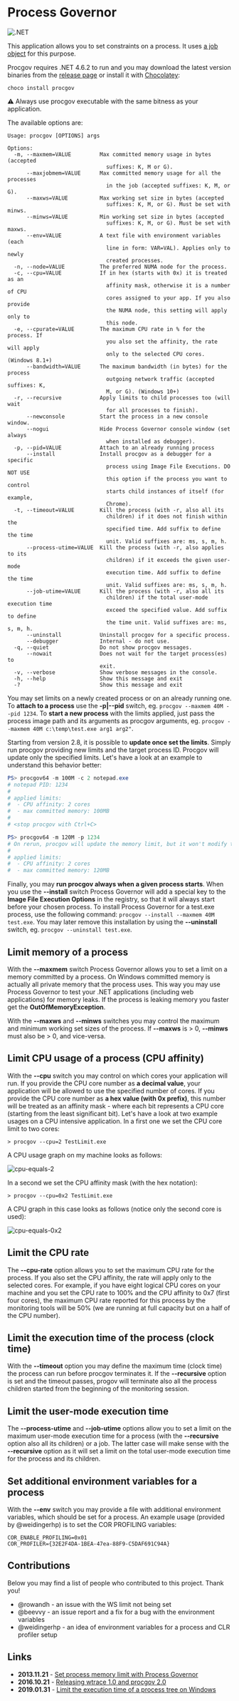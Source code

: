 
# Process Governor

![.NET](https://github.com/lowleveldesign/process-governor/workflows/build/badge.svg)

This application allows you to set constraints on a process. It uses [a job object](https://msdn.microsoft.com/en-us/library/windows/desktop/ms684161(v=vs.85).aspx) for this purpose. 

Procgov requires .NET 4.6.2 to run and you may download the latest version binaries from the [release page](https://github.com/lowleveldesign/process-governor/releases) or install it with [Chocolatey](https://chocolatey.org/):

```
choco install procgov
```

:warning: Always use procgov executable with the same bitness as your application.

The available options are:

```
Usage: procgov [OPTIONS] args

Options:
  -m, --maxmem=VALUE         Max committed memory usage in bytes (accepted
                               suffixes: K, M or G).
      --maxjobmem=VALUE      Max committed memory usage for all the processes
                               in the job (accepted suffixes: K, M, or G). 
      --maxws=VALUE          Max working set size in bytes (accepted
                               suffixes: K, M, or G). Must be set with minws.
      --minws=VALUE          Min working set size in bytes (accepted
                               suffixes: K, M, or G). Must be set with maxws.
      --env=VALUE            A text file with environment variables (each
                               line in form: VAR=VAL). Applies only to newly
                               created processes.
  -n, --node=VALUE           The preferred NUMA node for the process.
  -c, --cpu=VALUE            If in hex (starts with 0x) it is treated as an
                               affinity mask, otherwise it is a number of CPU
                               cores assigned to your app. If you also provide
                               the NUMA node, this setting will apply only to
                               this node.
  -e, --cpurate=VALUE        The maximum CPU rate in % for the process. If
                               you also set the affinity, the rate will apply
                               only to the selected CPU cores. (Windows 8.1+) 
      --bandwidth=VALUE      The maximum bandwidth (in bytes) for the process
                               outgoing network traffic (accepted suffixes: K,
                               M, or G). (Windows 10+)
  -r, --recursive            Apply limits to child processes too (will wait
                               for all processes to finish).
      --newconsole           Start the process in a new console window.
      --nogui                Hide Process Governor console window (set always
                               when installed as debugger).
  -p, --pid=VALUE            Attach to an already running process
      --install              Install procgov as a debugger for a specific
                               process using Image File Executions. DO NOT USE
                               this option if the process you want to control
                               starts child instances of itself (for example,
                               Chrome).
  -t, --timeout=VALUE        Kill the process (with -r, also all its
                               children) if it does not finish within the
                               specified time. Add suffix to define the time
                               unit. Valid suffixes are: ms, s, m, h.
      --process-utime=VALUE  Kill the process (with -r, also applies to its
                               children) if it exceeds the given user-mode
                               execution time. Add suffix to define the time
                               unit. Valid suffixes are: ms, s, m, h.
      --job-utime=VALUE      Kill the process (with -r, also all its
                               children) if the total user-mode execution time
                               exceed the specified value. Add suffix to define
                               the time unit. Valid suffixes are: ms, s, m, h.
      --uninstall            Uninstall procgov for a specific process.
      --debugger             Internal - do not use.
  -q, --quiet                Do not show procgov messages.
      --nowait               Does not wait for the target process(es) to
                             exit.
  -v, --verbose              Show verbose messages in the console.
  -h, --help                 Show this message and exit
  -?                         Show this message and exit
```

You may set limits on a newly created process or on an already running one. To **attach to a process** use the **-p|--pid** switch, eg. `procgov --maxmem 40M --pid 1234`. To **start a new process** with the limits applied, just pass the process image path and its arguments as procgov arguments, eg. `procgov --maxmem 40M c:\temp\test.exe arg1 arg2"`.

Starting from version 2.8, it is possible to **update once set the limits**. Simply run procgov providing new limits and the target process ID. Procgov will update only the specified limits. Let's have a look at an example to understand this behavior better:

```powershell
PS> procgov64 -m 100M -c 2 notepad.exe
# notepad PID: 1234
#
# applied limits:
#  - CPU affinity: 2 cores
#  - max committed memory: 100MB
#
# <stop procgov with Ctrl+C>

PS> procgov64 -m 120M -p 1234
# On rerun, procgov will update the memory limit, but it won't modify the CPU affinity
#
# applied limits:
#  - CPU affinity: 2 cores
#  - max committed memory: 120MB
```

Finally, you may **run procgov always when a given process starts**. When you use the **--install** switch Process Governor will add a special key to the **Image File Execution Options** in the registry, so that it will always start before your chosen process. To install Process Governor for a test.exe process, use the following command: `procgov --install --maxmem 40M test.exe`. You may later remove this installation by using the **--uninstall** switch, eg. `procgov --uninstall test.exe`.

## Limit memory of a process

With the **--maxmem** switch Process Governor allows you to set a limit on a memory committed by a process. On Windows committed memory is actually all private memory that the process uses. This way you may use Process Governor to test your .NET applications (including web applications) for memory leaks. If the process is leaking memory you faster get the **OutOfMemoryException**.

With the **--maxws** and **--minws** switches you may control the maximum and minimum working set sizes of the process. If **--maxws** is > 0, **--minws** must also be > 0, and vice-versa.

## Limit CPU usage of a process (CPU affinity)

With the **--cpu** switch you may control on which cores your application will run. If you provide the CPU core number as **a decimal value**, your application will be allowed to use the specified number of cores. If you provide the CPU core number as **a hex value (with 0x prefix)**, this number will be treated as an affinity mask - where each bit represents a CPU core (starting from the least significant bit). Let's have a look at two example usages on a CPU intensive application.  In a first one we set the CPU core limit to two cores:

```
> procgov --cpu=2 TestLimit.exe
```

A CPU usage graph on my machine looks as follows:

![cpu-equals-2](https://raw.githubusercontent.com/lowleveldesign/process-governor/master/docs/cpuaffinity-equals-2.png)

In a second we set the CPU affinity mask (with the hex notation):

```
> procgov --cpu=0x2 TestLimit.exe
```

A CPU graph in this case looks as follows (notice only the second core is used):

![cpu-equals-0x2](https://raw.githubusercontent.com/lowleveldesign/process-governor/master/docs/cpuaffinity-equals-0x2.png)

## Limit the CPU rate

The **--cpu-rate** option allows you to set the maximum CPU rate for the process. If you also set the CPU affinity, the rate will apply only to the selected cores. For example, if you have eight logical CPU cores on your machine and you set the CPU rate to 100% and the CPU affinity to 0x7 (first four cores), the maximum CPU rate reported for this process by the monitoring tools will be 50% (we are running at full capacity but on a half of the CPU number).

## Limit the execution time of the process (clock time)

With the **--timeout** option you may define the maximum time (clock time) the process can run before procgov terminates it. If the **--recursive** option is set and the timeout passes, progov will terminate also all the process children started from the beginning of the monitoring session.

## Limit the user-mode execution time

The **--process-utime** and **--job-utime** options allow you to set a limit on the maximum user-mode execution time for a process (with the **--recursive** option also all its children) or a job. The latter case will make sense with the **--recursive** option as it will set a limit on the total user-mode execution time for the process and its children.

## Set additional environment variables for a process

With the **--env** switch you may provide a file with additional environment variables, which should be set for a process. An example usage (provided by @weidingerhp) is to set the COR PROFILING variables:

```
COR_ENABLE_PROFILING=0x01
COR_PROFILER={32E2F4DA-1BEA-47ea-88F9-C5DAF691C94A}
```

## Contributions

Below you may find a list of people who contributed to this project. Thank you!

- @rowandh - an issue with the WS limit not being set
- @beevvy - an issue report and a fix for a bug with the environment variables
- @weidingerhp - an idea of environment variables for a process and CLR profiler setup

## Links

- **2013.11.21** - [Set process memory limit with Process Governor](http://lowleveldesign.wordpress.com/2013/11/21/set-process-memory-limit-with-process-governor)
- **2016.10.21** - [Releasing wtrace 1.0 and procgov 2.0](https://lowleveldesign.wordpress.com/2016/10/21/releasing-wtrace-1-0-and-procgov-2-0/)
- **2019.01.31** - [Limit the execution time of a process tree on Windows](https://lowleveldesign.org/2019/01/31/limit-the-execution-time-of-a-process-tree-on-windows/)
